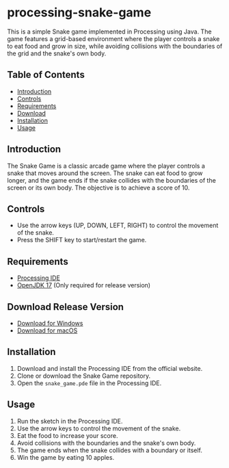 # processing-snake-game

This is a simple Snake game implemented in Processing using Java. The game features a grid-based environment where the player controls a snake to eat food and grow in size, while avoiding collisions with the boundaries of the grid and the snake's own body.

## Table of Contents

- [Introduction](#introduction)
- [Controls](#controls)
- [Requirements](#requirements)
- [Download](#download-release-version)
- [Installation](#installation)
- [Usage](#usage)

## Introduction

The Snake Game is a classic arcade game where the player controls a snake that moves around the screen. The snake can eat food to grow longer, and the game ends if the snake collides with the boundaries of the screen or its own body. The objective is to achieve a score of 10.

## Controls

- Use the arrow keys (UP, DOWN, LEFT, RIGHT) to control the movement of the snake.
- Press the SHIFT key to start/restart the game.

## Requirements

- [Processing IDE](https://processing.org/download)
- [OpenJDK 17](https://openjdk.org/install/) (Only required for release version)

## Download Release Version

- [Download for Windows](#) 
- [Download for macOS](#) 

## Installation

1. Download and install the Processing IDE from the official website.
2. Clone or download the Snake Game repository.
3. Open the `snake_game.pde` file in the Processing IDE.

## Usage

1. Run the sketch in the Processing IDE.
2. Use the arrow keys to control the movement of the snake.
3. Eat the food to increase your score.
4. Avoid collisions with the boundaries and the snake's own body.
5. The game ends when the snake collides with a boundary or itself.
6. Win the game by eating 10 apples.

